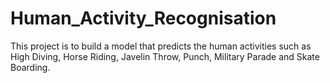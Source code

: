# Human_Activity_Recognisation
This project is to build a model that predicts the human activities such as High Diving, Horse Riding, Javelin Throw, Punch, Military Parade and Skate Boarding.
